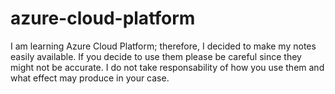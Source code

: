 # azure-cloud-platform

I am learning Azure Cloud Platform; therefore, I decided to make my notes easily available.
If you decide to use them please be careful since they might not be accurate. 
I do not take responsability of how you use them and what effect may produce in your case.
